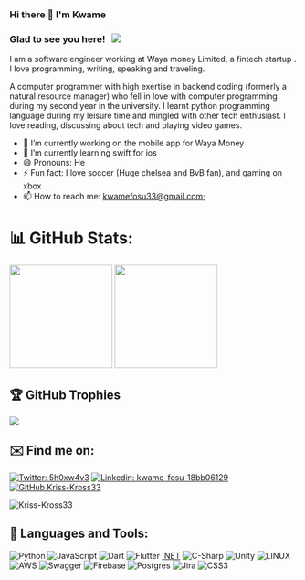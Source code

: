 ### Hi there 👋 I'm Kwame

### Glad to see you here! &nbsp; ![](https://visitor-badge.laobi.icu/badge?page_id=Kriss-Kross33.Kriss-Kross33)

I am a software engineer working at Waya money Limited, a fintech startup . I love programming, writing, speaking and traveling.

A computer programmer with high exertise in backend coding (formerly a natural resource manager) who fell in love with computer programming during my second year in the university. I learnt python programming language during my leisure time and mingled with other tech enthusiast. I love reading, discussing about tech and playing video games.

- 🔭 I’m currently working on the mobile app for Waya Money
- 🌱 I’m currently learning swift for ios
- 😄 Pronouns: He
- ⚡ Fun fact: I love soccer (Huge chelsea and BvB fan), and gaming on xbox
- 📫 How to reach me: kwamefosu33@gmail.com;

# 📊 GitHub Stats:
<p>
  <img height="180em" src="https://github-readme-stats.vercel.app/api?username=Kriss-Kross33&show_icons=true&hide_border=true&&count_private=true&include_all_commits=true" />
  <img height="180em" src="https://github-readme-stats.vercel.app/api/top-langs/?username=Kriss-Kross33&exclude_repo=KNN-Image-Classification&show_icons=true&hide_border=true&layout=compact&langs_count=8"/>
</p>

## 🏆 GitHub Trophies
![](https://github-profile-trophy.vercel.app/?username=Kriss-Kross33&theme=dracula&no-frame=true&no-bg=false&margin-w=4)

## ✉️ Find me on:

[![Twitter: 5h0xw4v3](https://img.shields.io/twitter/follow/5h0xw4v3?style=social)](https://twitter.com/5h0xw4v3)
[![Linkedin: kwame-fosu-18bb06129](https://img.shields.io/badge/-kwame-blue?style=flat-square&logo=Linkedin&logoColor=white&link=https://www.linkedin.com/in/kwame-fosu-18bb06129/)](https://www.linkedin.com/in/kwame-fosu-18bb06129/)
[![GitHub Kriss-Kross33](https://img.shields.io/github/followers/Kriss-Kross33?label=follow&style=social)](https://github.com/Kriss-Kross33)

<p><img align="center" src="https://github-readme-streak-stats.herokuapp.com/?user=Kriss-Kross33&" alt="Kriss-Kross33" /></p>

## 🧰 Languages and Tools:

![Python](https://img.shields.io/badge/python-3670A0?style=for-the-badge&logo=python&logoColor=ffdd54) ![JavaScript](https://img.shields.io/badge/javascript-%23323330.svg?style=for-the-badge&logo=javascript&logoColor=%23F7DF1E) ![Dart](https://img.shields.io/badge/dart-%230175C2.svg?style=for-the-badge&logo=dart&logoColor=white) ![Flutter](https://img.shields.io/badge/-Flutter-informational?style=for-the-badge&logo=flutter) [.NET](https://img.shields.io/badge/-Dotnet-blueviolet?style=for-the-badge&logo=dotnet) ![C-Sharp](https://img.shields.io/badge/-C--Sharp-blue?style=for-the-badge&logo=csharp) ![Unity](https://img.shields.io/badge/-Unity-black?style=for-the-badge&logo=unity) ![LINUX](https://img.shields.io/badge/Linux-FCC624?style=for-the-badge&logo=linux&logoColor=black) ![AWS](https://img.shields.io/badge/AWS-%23FF9900.svg?style=for-the-badge&logo=amazon-aws&logoColor=white) ![Swagger](https://img.shields.io/badge/-Swagger-%23Clojure?style=for-the-badge&logo=swagger&logoColor=white) ![Firebase](https://img.shields.io/badge/firebase-%23039BE5.svg?style=for-the-badge&logo=firebase) ![Postgres](https://img.shields.io/badge/postgres-%23316192.svg?style=for-the-badge&logo=postgresql&logoColor=white) ![Jira](https://img.shields.io/badge/jira-%230A0FFF.svg?style=for-the-badge&logo=jira&logoColor=white) ![CSS3](https://img.shields.io/badge/css3-%231572B6.svg?style=for-the-badge&logo=css3&logoColor=white) 

<!--
**Kriss-Kross33/Kriss-Kross33** is a ✨ _special_ ✨ repository because its `README.md` (this file) appears on your GitHub profile.

Here are some ideas to get you started:

- 🔭 I’m currently working on ...
- 🌱 I’m currently learning Node
- 👯 I’m looking to collaborate on ...
- 🤔 I’m looking for help with ...
- 💬 Ask me about ...
- 📫 How to reach me: ...
- 😄 Pronouns: He
- ⚡ Fun fact: I love soccer (Huge chelsea and BvB fan), and gaming on xbox
-->
